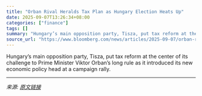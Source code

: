 ```yaml
---
title: "Orban Rival Heralds Tax Plan as Hungary Election Heats Up"
date: 2025-09-07T13:26:34+08:00
categories: ["finance"]
tags: []
summary: "Hungary’s main opposition party, Tisza, put tax reform at the center of its challenge to Prime Minister Viktor Orban’s long rule as it introduced its new economic policy head at a campaign rally."
source_url: "https://www.bloomberg.com/news/articles/2025-09-07/orban-rival-unveils-tax-policies-as-hungary-election-heats-up"
---
```


Hungary’s main opposition party, Tisza, put tax reform at the center of its challenge to Prime Minister Viktor Orban’s long rule as it introduced its new economic policy head at a campaign rally.

---

*来源: [原文链接](https://www.bloomberg.com/news/articles/2025-09-07/orban-rival-unveils-tax-policies-as-hungary-election-heats-up)*
